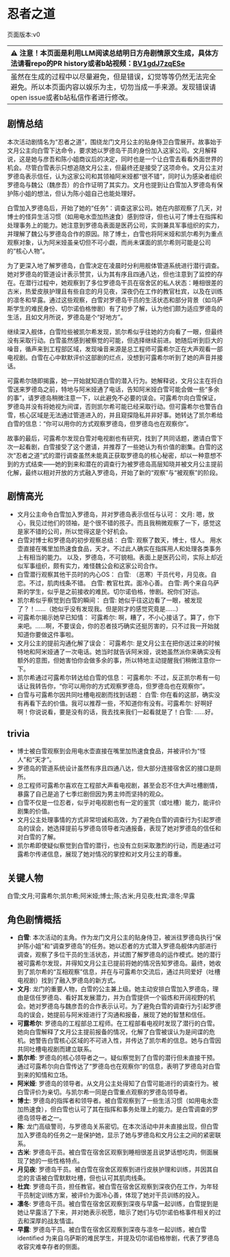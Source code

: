 # 忍者之道
页面版本:v0
 

| :warning: 注意！本页面是利用LLM阅读总结明日方舟剧情原文生成，具体方法请看repo的PR history或者b站视频：[BV1gdJ7zqESe](https://www.bilibili.com/video/BV1gdJ7zqESe/)         |
|:----------------------------|
| 虽然在生成的过程中以尽量避免，但是错误，幻觉等等仍然无法完全避免。所以本页面内容以娱乐为主，切勿当成一手来源。发现错误请open issue或者b站私信作者进行修改。|



## 剧情总结
本次活动剧情名为“忍者之道”，围绕龙门文月公主的贴身侍卫白雪展开。故事始于文月公主向白雪下达命令，要求她以罗德岛干员的身份加入这家公司。文月解释说，这是她与彦吾和陈小姐商议后的决定，同时也是一个让白雪去看看外面世界的机会。尽管白雪表示只想追随文月公主，但最终还是接受了这项命令。文月公主对罗德岛表示信任，认为这家公司和其领袖阿米娅都“很不错”，同时认为感染者组织罗德岛与魏公（魏彦吾）的合作证明了其实力。文月也提到让白雪加入罗德岛有保护陈小姐的想法，但认为陈小姐自己也能处理好。

白雪加入罗德岛后，开始了她的“任务”：调查这家公司。她在内部观察了几天，对博士的怪异生活习惯（如用电水壶加热速食）感到惊讶，但也认可了博士在指挥和处理事务上的能力。她注意到罗德岛表面是医药公司，实则兼具军事组织的实力，并理解了魏公与罗德岛合作的原因。除了博士，白雪也将阿米娅和凯尔希列为重点观察对象，认为阿米娅虽亲切但不可小觑，而尚未谋面的凯尔希则可能是公司的“核心人物”。

为了更深入地了解罗德岛，白雪决定在凌晨时分利用舰体管道系统进行潜行调查。她对罗德岛的管道设计表示赞赏，认为其有序且四通八达，但也注意到了监控的存在。在潜行过程中，她观察到了多位罗德岛干员在宿舍区的私人状态：睡相很差的古米，热爱皮肤护理且有些自恋的月见夜，深夜仍在工作的教官杜宾，以及在训练的凛冬和早露。通过这些观察，白雪对罗德岛干员的生活状态和部分背景（如乌萨斯学生的难民身份、切尔诺伯格惨剧）有了初步了解，认为他们颇为适应罗德岛的生活，且如文月所说，罗德岛是个“好地方”。

继续深入舰体，白雪险些被凯尔希发现，凯尔希似乎往她的方向看了一眼，但最终没有采取行动。白雪虽然感到被察觉的可能，但选择继续前进。她随后听到巨大的噪音，循声来到工程部区域，发现噪音来源是总工程师可露希尔正在大声观看一部电视剧。白雪在心中默默评价这部剧的烂点，没想到可露希尔听到了她的声音并接话。

可露希尔随即揭露，她一开始就知道白雪的潜入行为。她解释说，文月公主在将白雪送来罗德岛之前，特地与阿米娅通了电话，告知阿米娅白雪可能会做一些“多余的事”，请罗德岛稍微注意一下，以此避免不必要的误会。可露希尔向白雪保证，罗德岛并没有将她视为间谍，否则凯尔希可能已经采取行动。但可露希尔也警告白雪，核心区域是无法通过管道进入的，并且窥探隐私并非好事。她转达了凯尔希给白雪的信息：“你可以用你的方式观察罗德岛，但罗德岛也在观察你”。

故事的最后，可露希尔发现白雪对电视剧也有研究，找到了共同话题，邀请白雪下次一起看剧，白雪接受了这个邀请，并推荐了一些她认为有价值的剧集。白雪的这次“忍者之道”式的潜行调查虽然未能真正获取罗德岛的核心秘密，却以一种意想不到的方式结束——她的到来和潜在的调查行为被罗德岛高层知晓并被文月公主提前化解，最终以相对开放的方式融入罗德岛，开始了新的“观察”与“被观察”的阶段。
## 剧情高光
*   文月公主命令白雪加入罗德岛，并对罗德岛表示信任与认可：
    文月: 嗯，放心，我见过他们的领袖，是个很不错的孩子。而且我稍微观察了一下，感觉这是家不错的公司，所以觉得这是个好机会。
*   白雪对博士和罗德岛的初步观察总结：
    白雪: 观察了数天，博士，怪人。 用水壶直接在嘴里加热速食食品，天才。不过此人确实在指挥用人和处理各类事务上有相当的能力。 以及，罗德岛，不可貌相。表面上是医药公司，实际上却近似军事组织，颇有实力，难怪魏公会和这家公司合作。
*   白雪潜行观察其他干员时的内心OS：
    白雪: （恶寒）干员代号，月见夜。自恋。不过，肌肉线条不错。
    白雪: 教官杜宾。面冷心善。
    白雪: 两个来自乌萨斯的学生，似乎是之前接收的难民。切尔诺伯格，惨剧。祝你们好运。
*   凯尔希似乎察觉到白雪的瞬间：
    白雪: 她似乎往这边看了一眼，被发现了？！......（她似乎没有发现我。但是刚才的感觉究竟是......）
*   可露希尔揭示她早已知情：
    可露希尔: 啊，糟了，不小心接话了。算了，你下来吧。......啊，不要误会，你的忍者技巧确实还挺厉害的，只不过我一开始就知道你要做这件事啦。
*   文月公主的提前沟通化解了误会：
    可露希尔: 是文月公主在把你送过来的时候特地和阿米娅通了一次电话。她当时就告诉阿米娅，说她虽然派你来确实没有额外的意图，但她害怕你会做多余的事，所以特地主动提醒我们稍微注意你一下。
*   凯尔希通过可露希尔转达给白雪的信息：
    可露希尔: 不过，反正凯尔希有一句话让我转告你，“你可以用你的方式观察罗德岛，但罗德岛也在观察你”。
*   白雪与可露希尔因共同吐槽电视剧而找到话题：
    白雪: 你在看的这部，确实没有再看下去的价值。我可以推荐一些，不知道你有没有。可露希尔: 好啊好啊！你说说看，要是没有的话，我去找来我们一起看就是了！白雪: ......好。
## trivia
*   博士被白雪观察到会用电水壶直接在嘴里加热速食食品，并被评价为“怪人”和“天才”。
*   罗德岛的管道系统设计虽然有序且四通八达，但大部分连接宿舍区的接口是厕所。
*   总工程师可露希尔喜欢在工程部大声看电视剧，甚至会忍不住大声吐槽剧情，暴露了自己是追了七季烂剧但因为男主帅而坚持的观众。
*   白雪不仅是一位忍者，似乎对电视剧也有一定的鉴赏（或吐槽）能力，能评价剧集的价值。
*   文月公主处理事情的方式非常坦诚和高效，为了避免白雪的调查行为引起罗德岛的误会，她选择提前与罗德岛领导者沟通报备，表现了她对罗德岛的信任和对白雪的了解。
*   凯尔希即使疑似察觉到白雪的潜行，也没有立刻采取激烈的行动，而是通过可露希尔传递信息，展现了她对情况的掌控和对文月公主的尊重。
## 关键人物
白雪;文月;可露希尔;凯尔希;阿米娅;博士;陈;古米;月见夜;杜宾;凛冬;早露
## 角色剧情概括
-   **白雪**: 本次活动的主角。作为龙门文月公主的贴身侍卫，被派往罗德岛执行“保护陈小姐”和“调查罗德岛”的任务。她以忍者的方式潜入罗德岛舰体内部进行调查，观察了多位干员的生活状态，并试图了解罗德岛的运作模式。她的潜行被可露希尔发现，并得知文月公主已提前将她的情况告知罗德岛。最终，她收到了凯尔希的“互相观察”信息，并在与可露希尔交流后，通过共同爱好（吐槽电视剧）找到了融入罗德岛的新方式。
-   **文月**: 龙门的重要人物，白雪的公主兼上级。她主动安排白雪加入罗德岛，理由是信任罗德岛、看好其发展潜力，并为白雪提供一个锻炼和开阔视野的机会。她对罗德岛与魏彦吾的合作表示认可。为了避免白雪的调查行为引起罗德岛的误会，她提前与阿米娅进行了沟通和报备，展现了她的智慧和信任。
-   **可露希尔**: 罗德岛的工程部总工程师。在工程部看电视时发现了潜行的白雪。她向白雪解释了文月公主提前报备的情况，化解了白雪被误认为是间谍的危机。她警告白雪核心区域的不可进入性，并传达了凯尔希的信息。她与白雪因共同吐槽电视剧而建立联系。
-   **凯尔希**: 罗德岛的核心领导者之一。疑似察觉到了白雪的潜行但未直接干预。通过可露希尔向白雪传达了“罗德岛也在观察你”的信息，表明了罗德岛对白雪到来的知情和立场。
-   **阿米娅**: 罗德岛的领导者。从文月公主处得知了白雪可能进行的调查行为。被白雪评价为亲切。与凯尔希一同是白雪重点观察的罗德岛领导者。
-   **博士**: 罗德岛的指挥者和领导者。被白雪观察到了一些生活习惯（如用电水壶加热速食），但白雪也认可了其在指挥和事务处理上的能力。是白雪调查的罗德岛领导者之一。
-   **陈**: 龙门高级警司，与罗德岛关系密切。在本次活动中并未直接出现，但白雪加入罗德岛的任务之一是保护她，显示了她与罗德岛和文月公主之间的紧密联系。
-   **古米**: 罗德岛干员。被白雪在宿舍区观察到睡相很差且说梦话想吃肉，侧面展现了她的一些性格特点。
-   **月见夜**: 罗德岛干员。被白雪在宿舍区观察到进行皮肤护理和训练，并因其自恋的言语被白雪默默吐槽，但也认可其肌肉线条。
-   **杜宾**: 罗德岛干员，担任教官。被白雪在宿舍区观察到深夜仍在工作，为年轻干员制定训练方案，被评价为面冷心善，体现了她对干员训练的投入。
-   **凛冬**: 罗德岛干员。被白雪在宿舍区观察到深夜与早露一起训练，白雪提到是她让早露活了下来，并对她表示祝愿，暗示了她们与切尔诺伯格事件相关的过去和深厚的战友情谊。
-   **早露**: 罗德岛干员。被白雪在宿舍区观察到深夜与凛冬一起训练，被白雪 identified 为来自乌萨斯的难民学生，并提及切尔诺伯格惨剧，代表了罗德岛收容灾难幸存者的侧面。